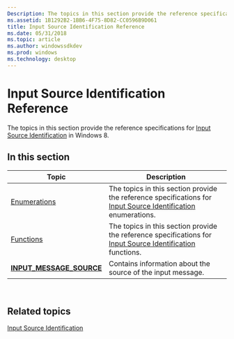 ```yaml
---
Description: The topics in this section provide the reference specifications for Input Source Identification in Windows 8.
ms.assetid: 1B1292B2-1BB6-4F75-8D82-CC0596B9D061
title: Input Source Identification Reference
ms.date: 05/31/2018
ms.topic: article
ms.author: windowssdkdev
ms.prod: windows
ms.technology: desktop
---
```


# Input Source Identification Reference

The topics in this section provide the reference specifications for [Input Source Identification](input-source-identification-portal.md) in Windows 8.

## In this section



| Topic                                                             | Description                                                                                                                                                        |
|-------------------------------------------------------------------|--------------------------------------------------------------------------------------------------------------------------------------------------------------------|
| [Enumerations](enumerations.md)<br/>                       | The topics in this section provide the reference specifications for [Input Source Identification](input-source-identification-portal.md) enumerations.<br/> |
| [Functions](functions.md)<br/>                             | The topics in this section provide the reference specifications for [Input Source Identification](input-source-identification-portal.md) functions.<br/>    |
| [**INPUT\_MESSAGE\_SOURCE**](/windows/win32/winuser/ns-winuser-taginput_message_source?branch=master)<br/> | Contains information about the source of the input message.<br/>                                                                                             |



 

## Related topics

<dl> <dt>

[Input Source Identification](input-source-identification-portal.md)
</dt> </dl>

 

 




